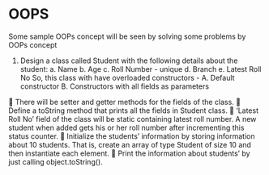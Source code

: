 # OOPS

Some sample OOPs concept will be seen by solving some problems by OOPs concept

1. Design a class called Student with the following details about the student:
a. Name
b. Age
c. Roll Number - unique
d. Branch
e. Latest Roll No
So, this class with have overloaded constructors -
A. Default constructor
B. Constructors with all fields as parameters 

 There will be setter and getter methods for the fields of the class. 
 Define a toString method that prints all the fields in Student class.
 ‘Latest Roll No’ field of the class will be static containing latest roll number. A new
student when added gets his or her roll number after incrementing this status
counter. 
 Initialize the students’ information by storing information about 10 students. That is,
create an array of type Student of size 10 and then instantiate each element.
 Print the information about students’ by just calling object.toString(). 
